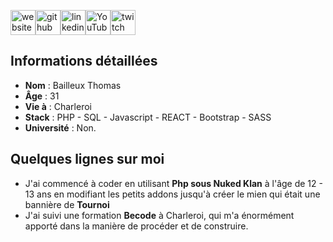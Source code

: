 <!--
**BailleuxThomas/BailleuxThomas** is a ✨ _special_ ✨ repository because its `README.md` (this file) appears on your GitHub profile.

Here are some ideas to get you started:
👋
- 🔭 I’m currently working on ...
- 🌱 I’m currently learning ...
- 👯 I’m looking to collaborate on ...
- 🤔 I’m looking for help with ...
- 💬 Ask me about ...
- 📫 How to reach me: ...
- 😄 Pronouns: ...
- ⚡ Fun fact: ...
-->




[<img src='https://cdn.jsdelivr.net/npm/simple-icons@3.0.1/icons/icloud.svg' alt='website' height='40'>](https://bailleuxthomas.com/)[<img src='https://cdn.jsdelivr.net/npm/simple-icons@3.0.1/icons/github.svg' alt='github' height='40'>](https://github.com/BailleuxThomas)[<img src='https://cdn.jsdelivr.net/npm/simple-icons@3.0.1/icons/linkedin.svg' alt='linkedin' height='40'>](https://www.linkedin.com/in/bailleuxthomas-dev//)[<img src='https://cdn.jsdelivr.net/npm/simple-icons@3.0.1/icons/youtube.svg' alt='YouTube' height='40'>](https://www.youtube.com/channel/UC9svLtoyHW2fvFNHMPVXMtQ)[<img src='https://cdn.jsdelivr.net/npm/simple-icons@3.0.1/icons/twitch.svg' alt='twitch' height='40'>](https://www.twitch.tv/leroidelatouf)  

##  Informations détaillées

*  **Nom** : Bailleux Thomas
*  **Âge** : 31
*  **Vie à** : Charleroi
*  **Stack** : PHP - SQL - Javascript - REACT - Bootstrap - SASS 
*  **Université** : Non.

##  Quelques lignes sur moi
* J'ai commencé à coder en utilisant **Php sous Nuked Klan** à l'âge de 12 - 13 ans en modifiant les petits addons jusqu'à créer le mien qui était une bannière de **Tournoi** 
* J'ai suivi une formation **Becode** à Charleroi, qui m'a énormément apporté dans la manière de procéder et de construire.
  











